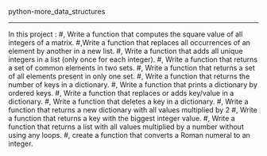 python-more_data_structures
*************************************
In this project :
              #, Write a function that computes the square value of all integers of a matrix.
            #,Write a function that replaces all occurrences of an element by another in a new list.
            #, Write a function that adds all unique integers in a list (only once for each integer).
            #, Write a function that returns a set of common elements in two sets.
            #, Write a function that returns a set of all elements present in only one set.
            #, Write a function that returns the number of keys in a dictionary.
            #, Write a function that prints a dictionary by ordered keys.
            #, Write a function that replaces or adds key/value in a dictionary.
           #, Write a function that deletes a key in a dictionary.
           #, Write a function that returns a new dictionary with all values multiplied by 2
           #, Write a function that returns a key with the biggest integer value.
           #, Write a function that returns a list with all values multiplied by a number without using any loops.
           #, create a function that converts a Roman numeral to an integer.
